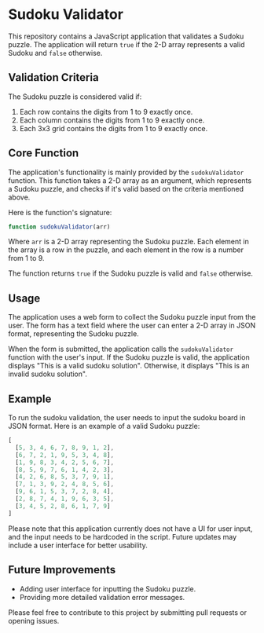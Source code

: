 # Sudoku Validator

This repository contains a JavaScript application that validates a Sudoku puzzle. The application will return `true` if the 2-D array represents a valid Sudoku and `false` otherwise.

## Validation Criteria
The Sudoku puzzle is considered valid if:
1. Each row contains the digits from 1 to 9 exactly once.
2. Each column contains the digits from 1 to 9 exactly once.
3. Each 3x3 grid contains the digits from 1 to 9 exactly once.

## Core Function

The application's functionality is mainly provided by the `sudokuValidator` function. This function takes a 2-D array as an argument, which represents a Sudoku puzzle, and checks if it's valid based on the criteria mentioned above.

Here is the function's signature:

```javascript
function sudokuValidator(arr)
```

Where `arr` is a 2-D array representing the Sudoku puzzle. Each element in the array is a row in the puzzle, and each element in the row is a number from 1 to 9.

The function returns `true` if the Sudoku puzzle is valid and `false` otherwise.

## Usage

The application uses a web form to collect the Sudoku puzzle input from the user. The form has a text field where the user can enter a 2-D array in JSON format, representing the Sudoku puzzle.

When the form is submitted, the application calls the `sudokuValidator` function with the user's input. If the Sudoku puzzle is valid, the application displays "This is a valid sudoku solution". Otherwise, it displays "This is an invalid sudoku solution".

## Example
To run the sudoku validation, the user needs to input the sudoku board in JSON format. Here is an example of a valid Sudoku puzzle:

```javascript
[
  [5, 3, 4, 6, 7, 8, 9, 1, 2],
  [6, 7, 2, 1, 9, 5, 3, 4, 8],
  [1, 9, 8, 3, 4, 2, 5, 6, 7],
  [8, 5, 9, 7, 6, 1, 4, 2, 3],
  [4, 2, 6, 8, 5, 3, 7, 9, 1],
  [7, 1, 3, 9, 2, 4, 8, 5, 6],
  [9, 6, 1, 5, 3, 7, 2, 8, 4],
  [2, 8, 7, 4, 1, 9, 6, 3, 5],
  [3, 4, 5, 2, 8, 6, 1, 7, 9]
]
```

Please note that this application currently does not have a UI for user input, and the input needs to be hardcoded in the script. Future updates may include a user interface for better usability.

## Future Improvements
- Adding user interface for inputting the Sudoku puzzle.
- Providing more detailed validation error messages.

Please feel free to contribute to this project by submitting pull requests or opening issues.
